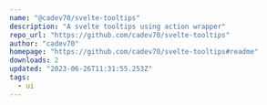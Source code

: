 ```yaml
---
name: "@cadev70/svelte-tooltips"
description: "A svelte tooltips using action wrapper"
repo_url: "https://github.com/cadev70/svelte-tooltips"
author: "cadev70"
homepage: "https://github.com/cadev70/svelte-tooltips#readme"
downloads: 2
updated: "2023-06-26T11:31:55.253Z"
tags: 
  - ui
---
```

